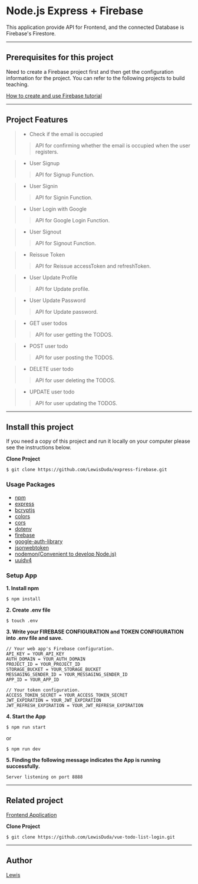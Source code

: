 # Node.js Express + Firebase
This application provide API for Frontend, and the connected Database is Firebase's Firestore.


___


## Prerequisites for this project
Need to create a Firebase project first and then get the configuration information for the project. You can refer to the following projects to build teaching.

[How to create and use Firebase tutorial](https://medium.com/@lewisduda46/%E7%AD%86%E8%A8%98-%E4%BD%BF%E7%94%A8node-js-express-firebase-%E5%BB%BA%E7%BD%AE%E4%B8%80%E5%80%8Brestful-api%E7%9A%84%E5%B0%88%E6%A1%88-e5a10e4de2fa)

___

## Project Features
>- Check if the email is occupied
>> API for confirming whether the email is occupied when the user registers.

>- User Signup
>> API for Signup Function.

>- User Signin
>> API for Signin Function.

>- User Login with Google
>> API for Google Login Function.

>- User Signout
>> API for Signout Function.

>- Reissue Token
>> API for Reissue accessToken and refreshToken.

>- User Update Profile
>> API for Update profile.

>- User Update Password
>> API for Update password.

>- GET user todos
>> API for user getting the TODOS.

>- POST user todo
>> API for user posting the TODOS.

>- DELETE user todo
>> API for user deleting the TODOS.

>- UPDATE user todo
>> API for user updating the TODOS.


___


## Install this project
If you need a copy of this project and run it locally on your computer please see the instructions below.


**Clone Project**

```
$ git clone https://github.com/LewisDuda/express-firebase.git
```


### Usage Packages

- [npm](https://docs.npmjs.com/)
- [express](https://www.npmjs.com/package/express)
- [bcryptjs](https://www.npmjs.com/package/bcryptjs)
- [colors](https://www.npmjs.com/package/colors)
- [cors](https://www.npmjs.com/package/cors)
- [dotenv](https://www.npmjs.com/package/dotenv)
- [firebase](https://www.npmjs.com/package/firebase)
- [google-auth-library](https://www.npmjs.com/package/google-auth-library)
- [jsonwebtoken](https://www.npmjs.com/package/jsonwebtoken)
- [nodemon(Convenient to develop Node.js)](https://www.npmjs.com/package/nodemon)
- [uuidv4](https://www.npmjs.com/package/uuidv4)


### Setup App

**1. Install npm**

```
$ npm install
```

**2. Create .env file**

```
$ touch .env
```

**3. Write your FIREBASE CONFIGURATION and TOKEN CONFIGURATION into .env file and save.**

```
// Your web app's Firebase configuration.
API_KEY = YOUR_API_KEY
AUTH_DOMAIN = YOUR_AUTH_DOMAIN
PROJECT_ID = YOUR_PROJECT_ID
STORAGE_BUCKET = YOUR_STORAGE_BUCKET
MESSAGING_SENDER_ID = YOUR_MESSAGING_SENDER_ID
APP_ID = YOUR_APP_ID

// Your token configuration.
ACCESS_TOKEN_SECRET = YOUR_ACCESS_TOKEN_SECRET
JWT_EXPIRATION = YOUR_JWT_EXPIRATION 
JWT_REFRESH_EXPIRATION = YOUR_JWT_REFRESH_EXPIRATION
```

**4. Start the App**

```
$ npm run start
```

or

```
$ npm run dev
```

**5. Finding the following message indicates the App is running successfully.**

```
Server listening on port 8888
```

___


## Related project
[Frontend Application](https://github.com/LewisDuda/vue-todo-list-login)

**Clone Project**

```
$ git clone https://github.com/LewisDuda/vue-todo-list-login.git
```

___


## Author
[Lewis](https://github.com/LewisDuda)

